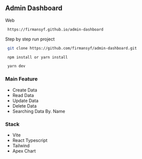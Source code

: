 ## Admin Dashboard

Web

```bash
 https://firmansyf.github.io/admin-dashboard
```

Step by step run project

```bash
 git clone https://github.com/firmansyf/admin-dashboard.git

 npm install or yarn install

 yarn dev
```

### Main Feature

- Create Data
- Read Data
- Update Data
- Delete Data
- Searching Data By. Name

### Stack

- Vite
- React Typescript
- Tailwind
- Apex Chart

